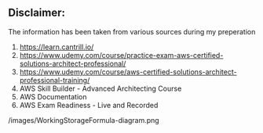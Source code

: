 ## Disclaimer:

The information has been taken from various sources during my preperation
1. https://learn.cantrill.io/
2. https://www.udemy.com/course/practice-exam-aws-certified-solutions-architect-professional/
3. https://www.udemy.com/course/aws-certified-solutions-architect-professional-training/
3. AWS Skill Builder - Advanced Architecting Course
4. AWS Documentation
5. AWS Exam Readiness - Live and Recorded 


/images/WorkingStorageFormula-diagram.png